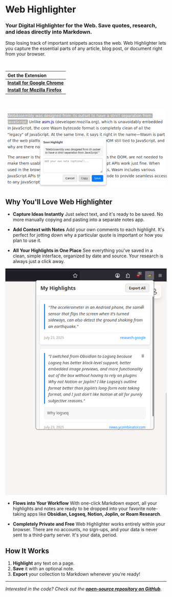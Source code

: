 
# Web Highlighter

### Your Digital Highlighter for the Web. Save quotes, research, and ideas directly into Markdown.

Stop losing track of important snippets across the web. Web Highlighter lets you capture the essential parts of any article, blog post, or document right from your browser.

<br/>

| Get the Extension                                                                                                      |
| :--------------------------------------------------------------------------------------------------------------------- |
| [**Install for Google Chrome**](https://chrome.google.com/webstore/detail/your-extension-id)                           |
| [**Install for Mozilla Firefox**](https://addons.mozilla.org/en-US/firefox/addon/web-highlighter/?utm_source=addons.mozilla.org&utm_medium=referral&utm_content=search)                     |

<br/>

![Highlighting a sentence on a webpage](https://github.com/nextfiveinc/web_highlighter/blob/main/screenshots/01_select_text.png)

## Why You'll Love Web Highlighter

*   **Capture Ideas Instantly**
    Just select text, and it's ready to be saved. No more manually copying and pasting into a separate notes app.

*   **Add Context with Notes**
    Add your own comments to each highlight. It's perfect for jotting down why a particular quote is important or how you plan to use it.

*   **All Your Highlights in One Place**
    See everything you've saved in a clean, simple interface, organized by date and source. Your research is always just a click away.

![Viewing all saved highlights in the extension popup](https://github.com/nextfiveinc/web_highlighter/raw/main/screenshots/02_view_export_notes.png)

*   **Flows into Your Workflow**
    With one-click Markdown export, all your highlights and notes are ready to be dropped into your favorite note-taking apps like **Obsidian, Logseq, Notion, Joplin, or Roam Research**.

*   **Completely Private and Free**
    Web Highlighter works entirely within your browser. There are no accounts, no sign-ups, and your data is never sent to a third-party server. It's your data, period.

## How It Works

1.  **Highlight** any text on a page.
2.  **Save** it with an optional note.
3.  **Export** your collection to Markdown whenever you're ready!

---

*Interested in the code? Check out the [**open-source repository on GitHub**](https://github.com/nextfiveinc/web-highlighter).*
